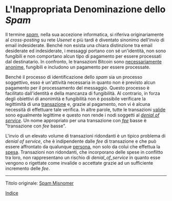 # L'Inappropriata Denominazione dello _Spam_



Il termine [_spam_](https://en.wikipedia.org/wiki/History_of_email_spam), nella sua accezione informatica, si riferiva originariamente al _cross-posting_ su rete _Usenet_ e più tardi è diventato sinonimo dell'invio di email indesiderate. Benché non esista una chiara distinzione tra email desiderate ed indesiderate, i messaggi portano con sé un'identità, non sono fungibili e non comportano alcun tipo di pagamento per essere processati dal destinatario. In confronto, le transazioni Bitcoin sono [necessariamente anonime](ch016-risk-sharing-principle.md), fungibili e includono un pagamento per essere processate.

Benché il processo di identificazione dello _spam_ sia un processo soggettivo, esso è un'attività necessaria in quanto non è previsto alcun pagamento per il processamento del messaggio. Questo processo è facilitato dall'identità e della mancanza di fungibilità. Al contrario, in forza degli obiettivi di anonimità e fungibilità non è possibile verificare la legittimità di una [transazione](ch101-glossary.md#transazione) e, grazie al pagamento, non vi è alcuna necessità di effettuare tale verifica. In altre parole, tutte le transazioni [valide](ch101-glossary.md#validità) sono egualmente legittime e questo non rende i nodi soggetti al [_denial of service_](ch101-glossary.md#denial-of-service). Un nome appropriato per una transazione con [_fee_](ch101-glossary.md#commissione-di-transazione-fee) basse è "transazione con _fee_ basse".

L'invio di un elevato volume di transazioni ridondanti è un tipico problema di _denial of service_, che è indipendente dalle _fee_ di transazione e che può essere affrontato da qualunque [persona](ch101-glossary.md#persona), non solo da colui che effettua la [spesa](ch101-glossary.md#spesa). Transazioni non ridondanti, che incorporano delle spese in conflitto tra loro, non rappresentano un rischio di _denial_of_service_ in quanto esse vengono o rigettate come invalide o accettate grazie ad un sufficiente incremento delle _fee_.

---------
Titolo originale: [Spam Misnomer](https://github.com/libbitcoin/libbitcoin-system/wiki/Spam-Misnomer)

[Indice](/README.md)

